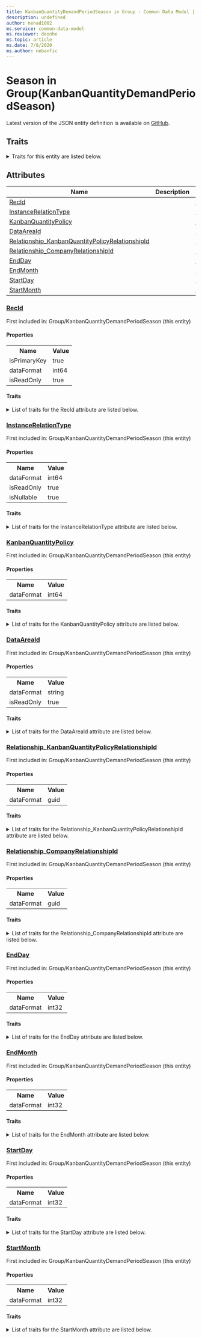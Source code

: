 ```yaml
---
title: KanbanQuantityDemandPeriodSeason in Group - Common Data Model | Microsoft Docs
description: undefined
author: nenad1002
ms.service: common-data-model
ms.reviewer: deonhe
ms.topic: article
ms.date: 7/8/2020
ms.author: nebanfic
---
```


# Season in Group(KanbanQuantityDemandPeriodSeason)

  
 Latest version of the JSON entity definition is available on <a href="https://github.com/Microsoft/CDM/tree/master/schemaDocuments/core/operationsCommon/Tables/SupplyChain/ProductionControl/Group/KanbanQuantityDemandPeriodSeason.cdm.json" target="_blank">GitHub</a>.  

## Traits

<details>
<summary>Traits for this entity are listed below.  
</summary>

**is.identifiedBy**  
  names a specifc identity attribute to use with an entity  <table><tr><th>Parameter</th><th>Value</th><th>Data type</th><th>Explanation</th></tr><tr><td>attribute</td><td>[KanbanQuantityDemandPeriodSeason/(resolvedAttributes)/RecId](#RecId)</td><td>attribute</td><td></td></tr></table>

**is.CDM.entityVersion**  
  <table><tr><th>Parameter</th><th>Value</th><th>Data type</th><th>Explanation</th></tr><tr><td>versionNumber</td><td>"1.0"</td><td>string</td><td>semantic version number of the entity</td></tr></table>

**is.application.releaseVersion**  
  <table><tr><th>Parameter</th><th>Value</th><th>Data type</th><th>Explanation</th></tr><tr><td>releaseVersion</td><td>"10.0.13.0"</td><td>string</td><td>semantic version number of the application introducing this entity</td></tr></table>

**is.localized.displayedAs**  
  Holds the list of language specific display text for an object.  <table><tr><th>Parameter</th><th>Value</th><th>Data type</th><th>Explanation</th></tr><tr><td>localizedDisplayText</td><td><table><tr><th>languageTag</th><th>displayText</th></tr><tr><td>en</td><td>Demand period</td></tr><tr><td>en</td><td>Season</td></tr></table></td><td>entity</td><td>a reference to the constant entity holding the list of localized text</td></tr></table>

</details>

## Attributes

|Name|Description|First Included in Instance|
|---|---|---|
|[RecId](#RecId)||<a href="KanbanQuantityDemandPeriodSeason.md" target="_blank">Group/KanbanQuantityDemandPeriodSeason</a>|
|[InstanceRelationType](#InstanceRelationType)||<a href="KanbanQuantityDemandPeriodSeason.md" target="_blank">Group/KanbanQuantityDemandPeriodSeason</a>|
|[KanbanQuantityPolicy](#KanbanQuantityPolicy)||<a href="KanbanQuantityDemandPeriodSeason.md" target="_blank">Group/KanbanQuantityDemandPeriodSeason</a>|
|[DataAreaId](#DataAreaId)||<a href="KanbanQuantityDemandPeriodSeason.md" target="_blank">Group/KanbanQuantityDemandPeriodSeason</a>|
|[Relationship_KanbanQuantityPolicyRelationshipId](#Relationship_KanbanQuantityPolicyRelationshipId)||<a href="KanbanQuantityDemandPeriodSeason.md" target="_blank">Group/KanbanQuantityDemandPeriodSeason</a>|
|[Relationship_CompanyRelationshipId](#Relationship_CompanyRelationshipId)||<a href="KanbanQuantityDemandPeriodSeason.md" target="_blank">Group/KanbanQuantityDemandPeriodSeason</a>|
|[EndDay](#EndDay)||<a href="KanbanQuantityDemandPeriodSeason.md" target="_blank">Group/KanbanQuantityDemandPeriodSeason</a>|
|[EndMonth](#EndMonth)||<a href="KanbanQuantityDemandPeriodSeason.md" target="_blank">Group/KanbanQuantityDemandPeriodSeason</a>|
|[StartDay](#StartDay)||<a href="KanbanQuantityDemandPeriodSeason.md" target="_blank">Group/KanbanQuantityDemandPeriodSeason</a>|
|[StartMonth](#StartMonth)||<a href="KanbanQuantityDemandPeriodSeason.md" target="_blank">Group/KanbanQuantityDemandPeriodSeason</a>|

### <a href=#RecId name="RecId">RecId</a>

First included in: Group/KanbanQuantityDemandPeriodSeason (this entity)  

#### Properties

<table><tr><th>Name</th><th>Value</th></tr><tr><td>isPrimaryKey</td><td>true</td></tr><tr><td>dataFormat</td><td>int64</td></tr><tr><td>isReadOnly</td><td>true</td></tr></table>

#### Traits

<details>
<summary>List of traits for the RecId attribute are listed below.</summary>

**is.dataFormat.integer**  
**is.dataFormat.big**  
**is.identifiedBy**  
names a specifc identity attribute to use with an entity  <table><tr><th>Parameter</th><th>Value</th><th>Data type</th><th>Explanation</th></tr><tr><td>attribute</td><td>[KanbanQuantityDemandPeriodSeason/(resolvedAttributes)/RecId](#RecId)</td><td>attribute</td><td></td></tr></table>

**is.readOnly**  
**is.dataFormat.integer**  
**is.dataFormat.big**  
</details>

### <a href=#InstanceRelationType name="InstanceRelationType">InstanceRelationType</a>

First included in: Group/KanbanQuantityDemandPeriodSeason (this entity)  

#### Properties

<table><tr><th>Name</th><th>Value</th></tr><tr><td>dataFormat</td><td>int64</td></tr><tr><td>isReadOnly</td><td>true</td></tr><tr><td>isNullable</td><td>true</td></tr></table>

#### Traits

<details>
<summary>List of traits for the InstanceRelationType attribute are listed below.</summary>

**is.dataFormat.integer**  
**is.dataFormat.big**  
**is.readOnly**  
**is.nullable**  
The attribute value may be set to NULL.  

**is.dataFormat.integer**  
**is.dataFormat.big**  
</details>

### <a href=#KanbanQuantityPolicy name="KanbanQuantityPolicy">KanbanQuantityPolicy</a>

First included in: Group/KanbanQuantityDemandPeriodSeason (this entity)  

#### Properties

<table><tr><th>Name</th><th>Value</th></tr><tr><td>dataFormat</td><td>int64</td></tr></table>

#### Traits

<details>
<summary>List of traits for the KanbanQuantityPolicy attribute are listed below.</summary>

**is.dataFormat.integer**  
**is.dataFormat.big**  
**is.dataFormat.integer**  
**is.dataFormat.big**  
</details>

### <a href=#DataAreaId name="DataAreaId">DataAreaId</a>

First included in: Group/KanbanQuantityDemandPeriodSeason (this entity)  

#### Properties

<table><tr><th>Name</th><th>Value</th></tr><tr><td>dataFormat</td><td>string</td></tr><tr><td>isReadOnly</td><td>true</td></tr></table>

#### Traits

<details>
<summary>List of traits for the DataAreaId attribute are listed below.</summary>

**is.dataFormat.character**  
**is.dataFormat.big**  
**is.dataFormat.array**  
**is.readOnly**  
**is.dataFormat.character**  
**is.dataFormat.array**  
</details>

### <a href=#Relationship_KanbanQuantityPolicyRelationshipId name="Relationship_KanbanQuantityPolicyRelationshipId">Relationship_KanbanQuantityPolicyRelationshipId</a>

First included in: Group/KanbanQuantityDemandPeriodSeason (this entity)  

#### Properties

<table><tr><th>Name</th><th>Value</th></tr><tr><td>dataFormat</td><td>guid</td></tr></table>

#### Traits

<details>
<summary>List of traits for the Relationship_KanbanQuantityPolicyRelationshipId attribute are listed below.</summary>

**is.dataFormat.character**  
**is.dataFormat.big**  
**is.dataFormat.array**  
**is.dataFormat.guid**  
**means.identity.entityId**  
**is.linkedEntity.identifier**  
Marks the attribute(s) that hold foreign key references to a linked (used as an attribute) entity. This attribute is added to the resolved entity to enumerate the referenced entities.  <table><tr><th>Parameter</th><th>Value</th><th>Data type</th><th>Explanation</th></tr><tr><td>entityReferences</td><td><table><tr><th>entityReference</th><th>attributeReference</th></tr><tr><td><a href="KanbanQuantityPolicy.md" target="_blank">/core/operationsCommon/Tables/SupplyChain/ProductionControl/Group/KanbanQuantityPolicy.cdm.json/KanbanQuantityPolicy</a></td><td><a href="KanbanQuantityPolicy.md#RecId" target="_blank">RecId</a></td></tr></table></td><td>entity</td><td>a reference to the constant entity holding the list of entity references</td></tr></table>

**is.dataFormat.guid**  
**is.dataFormat.character**  
**is.dataFormat.array**  
</details>

### <a href=#Relationship_CompanyRelationshipId name="Relationship_CompanyRelationshipId">Relationship_CompanyRelationshipId</a>

First included in: Group/KanbanQuantityDemandPeriodSeason (this entity)  

#### Properties

<table><tr><th>Name</th><th>Value</th></tr><tr><td>dataFormat</td><td>guid</td></tr></table>

#### Traits

<details>
<summary>List of traits for the Relationship_CompanyRelationshipId attribute are listed below.</summary>

**is.dataFormat.character**  
**is.dataFormat.big**  
**is.dataFormat.array**  
**is.dataFormat.guid**  
**means.identity.entityId**  
**is.linkedEntity.identifier**  
Marks the attribute(s) that hold foreign key references to a linked (used as an attribute) entity. This attribute is added to the resolved entity to enumerate the referenced entities.  <table><tr><th>Parameter</th><th>Value</th><th>Data type</th><th>Explanation</th></tr><tr><td>entityReferences</td><td><table><tr><th>entityReference</th><th>attributeReference</th></tr><tr><td><a href="../../../Finance/Ledger/Main/CompanyInfo.md" target="_blank">/core/operationsCommon/Tables/Finance/Ledger/Main/CompanyInfo.cdm.json/CompanyInfo</a></td><td><a href="../../../Finance/Ledger/Main/CompanyInfo.md#RecId" target="_blank">RecId</a></td></tr></table></td><td>entity</td><td>a reference to the constant entity holding the list of entity references</td></tr></table>

**is.dataFormat.guid**  
**is.dataFormat.character**  
**is.dataFormat.array**  
</details>

### <a href=#EndDay name="EndDay">EndDay</a>

First included in: Group/KanbanQuantityDemandPeriodSeason (this entity)  

#### Properties

<table><tr><th>Name</th><th>Value</th></tr><tr><td>dataFormat</td><td>int32</td></tr></table>

#### Traits

<details>
<summary>List of traits for the EndDay attribute are listed below.</summary>

**is.dataFormat.integer**  
**is.dataFormat.integer**  
</details>

### <a href=#EndMonth name="EndMonth">EndMonth</a>

First included in: Group/KanbanQuantityDemandPeriodSeason (this entity)  

#### Properties

<table><tr><th>Name</th><th>Value</th></tr><tr><td>dataFormat</td><td>int32</td></tr></table>

#### Traits

<details>
<summary>List of traits for the EndMonth attribute are listed below.</summary>

**is.dataFormat.integer**  
**is.dataFormat.integer**  
</details>

### <a href=#StartDay name="StartDay">StartDay</a>

First included in: Group/KanbanQuantityDemandPeriodSeason (this entity)  

#### Properties

<table><tr><th>Name</th><th>Value</th></tr><tr><td>dataFormat</td><td>int32</td></tr></table>

#### Traits

<details>
<summary>List of traits for the StartDay attribute are listed below.</summary>

**is.dataFormat.integer**  
**is.dataFormat.integer**  
</details>

### <a href=#StartMonth name="StartMonth">StartMonth</a>

First included in: Group/KanbanQuantityDemandPeriodSeason (this entity)  

#### Properties

<table><tr><th>Name</th><th>Value</th></tr><tr><td>dataFormat</td><td>int32</td></tr></table>

#### Traits

<details>
<summary>List of traits for the StartMonth attribute are listed below.</summary>

**is.dataFormat.integer**  
**is.dataFormat.integer**  
</details>
